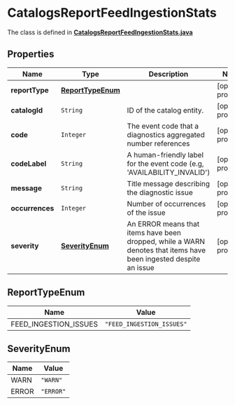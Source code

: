

# CatalogsReportFeedIngestionStats

The class is defined in **[CatalogsReportFeedIngestionStats.java](../../src/main/java/org/openapitools/model/CatalogsReportFeedIngestionStats.java)**

## Properties

Name | Type | Description | Notes
------------ | ------------- | ------------- | -------------
**reportType** | [**ReportTypeEnum**](#ReportTypeEnum) |  |  [optional property]
**catalogId** | `String` | ID of the catalog entity. |  [optional property]
**code** | `Integer` | The event code that a diagnostics aggregated number references |  [optional property]
**codeLabel** | `String` | A human-friendly label for the event code (e.g, &#39;AVAILABILITY_INVALID&#39;) |  [optional property]
**message** | `String` | Title message describing the diagnostic issue |  [optional property]
**occurrences** | `Integer` | Number of occurrences of the issue |  [optional property]
**severity** | [**SeverityEnum**](#SeverityEnum) | An ERROR means that items have been dropped, while a WARN denotes that items have been ingested despite an issue |  [optional property]

## ReportTypeEnum

Name | Value
---- | -----
FEED_INGESTION_ISSUES | `"FEED_INGESTION_ISSUES"`






## SeverityEnum

Name | Value
---- | -----
WARN | `"WARN"`
ERROR | `"ERROR"`



